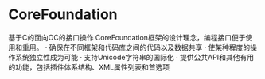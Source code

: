# CoreFoundation
基于C的面向OC的接口操作
CoreFoundation框架的设计理念，编程接口便于使用和重用。
· 确保在不同框架和代码库之间的代码以及数据共享
· 使某种程度的操作系统独立性成为可能
· 支持Unicode字符串的国际化
· 提供公共API和其他有用的功能，包括插件体系结构、XML属性列表和首选项



